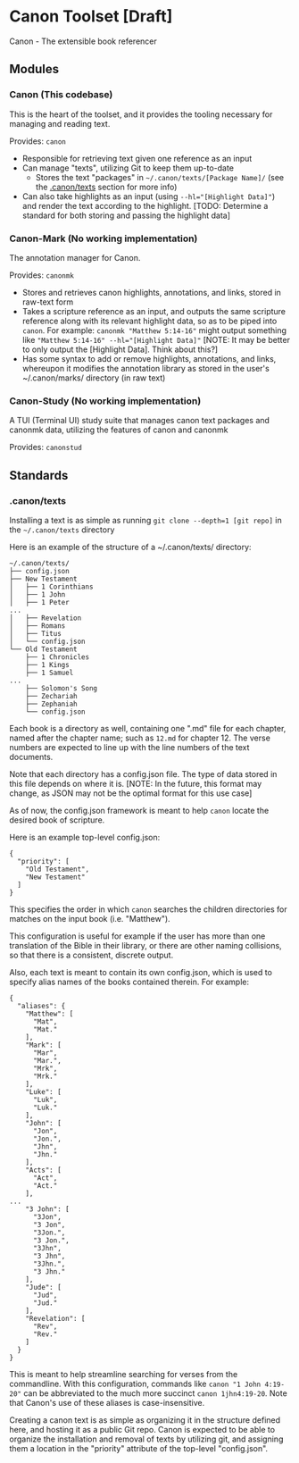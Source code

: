 
# Canon Toolset [Draft]

Canon - The extensible book referencer

## Modules

### Canon (This codebase)

This is the heart of the toolset, and it provides the tooling necessary for managing and reading text.

Provides: `canon`

- Responsible for retrieving text given one reference as an input
- Can manage "texts", utilizing Git to keep them up-to-date
  - Stores the text "packages" in `~/.canon/texts/[Package Name]/` (see the [.canon/texts](#canontexts) section for more info)
- Can also take highlights as an input (using `--hl="[Highlight Data]"`) and render the text according to the highlight. [TODO: Determine a standard for both storing and passing the highlight data]

### Canon-Mark (No working implementation)

The annotation manager for Canon.

Provides: `canonmk`

- Stores and retrieves canon highlights, annotations, and links, stored in raw-text form
- Takes a scripture reference as an input, and outputs the same scripture reference along with its relevant highlight data, so as to be piped into `canon`. For example: `canonmk "Matthew 5:14-16"` might output something like `"Matthew 5:14-16" --hl="[Highlight Data]"` [NOTE: It may be better to only output the [Highlight Data]. Think about this?]
- Has some syntax to add or remove highlights, annotations, and links, whereupon it modifies the annotation library as stored in the user's ~/.canon/marks/ directory (in raw text)

### Canon-Study (No working implementation)

A TUI (Terminal UI) study suite that manages canon text packages and canonmk data, utilizing the features of canon and canonmk

Provides: `canonstud`

## Standards

### .canon/texts

Installing a text is as simple as running `git clone --depth=1 [git repo]` in the `~/.canon/texts` directory

Here is an example of the structure of a ~/.canon/texts/ directory:

```
~/.canon/texts/
├── config.json
├── New Testament
│   ├── 1 Corinthians
│   ├── 1 John
│   ├── 1 Peter
...
│   ├── Revelation
│   ├── Romans
│   ├── Titus
│   └── config.json
└── Old Testament
    ├── 1 Chronicles
    ├── 1 Kings
    ├── 1 Samuel
...
    ├── Solomon's Song
    ├── Zechariah
    ├── Zephaniah
    └── config.json
```

Each book is a directory as well, containing one ".md" file for each chapter, named after the chapter name; such as `12.md` for chapter 12. The verse numbers are expected to line up with the line numbers of the text documents.

Note that each directory has a config.json file. The type of data stored in this file depends on where it is. [NOTE: In the future, this format may change, as JSON may not be the optimal format for this use case]

As of now, the config.json framework is meant to help `canon` locate the desired book of scripture.

Here is an example top-level config.json:

```
{
  "priority": [
    "Old Testament",
    "New Testament"
  ]
}
```

This specifies the order in which `canon` searches the children directories for matches on the input book (i.e. "Matthew"). 

This configuration is useful for example if the user has more than one translation of the Bible in their library, or there are other naming collisions, so that there is a consistent, discrete output. 

Also, each text is meant to contain its own config.json, which is used to specify alias names of the books contained therein. For example:

```
{
  "aliases": {
    "Matthew": [
      "Mat",
      "Mat."
    ],
    "Mark": [
      "Mar",
      "Mar.",
      "Mrk",
      "Mrk."
    ],
    "Luke": [
      "Luk",
      "Luk."
    ],
    "John": [
      "Jon",
      "Jon.",
      "Jhn",
      "Jhn."
    ],
    "Acts": [
      "Act",
      "Act."
    ],
...
    "3 John": [
      "3Jon",
      "3 Jon",
      "3Jon.",
      "3 Jon.",
      "3Jhn",
      "3 Jhn",
      "3Jhn.",
      "3 Jhn."
    ],
    "Jude": [
      "Jud",
      "Jud."
    ],
    "Revelation": [
      "Rev",
      "Rev."
    ]
  }
}
```

This is meant to help streamline searching for verses from the commandline. With this configuration, commands like `canon "1 John 4:19-20"` can be abbreviated to the much more succinct `canon 1jhn4:19-20`. Note that Canon's use of these aliases is case-insensitive.

Creating a canon text is as simple as organizing it in the structure defined here, and hosting it as a public Git repo. Canon is expected to be able to organize the installation and removal of texts by utilizing git, and assigning them a location in the "priority" attribute of the top-level "config.json".

